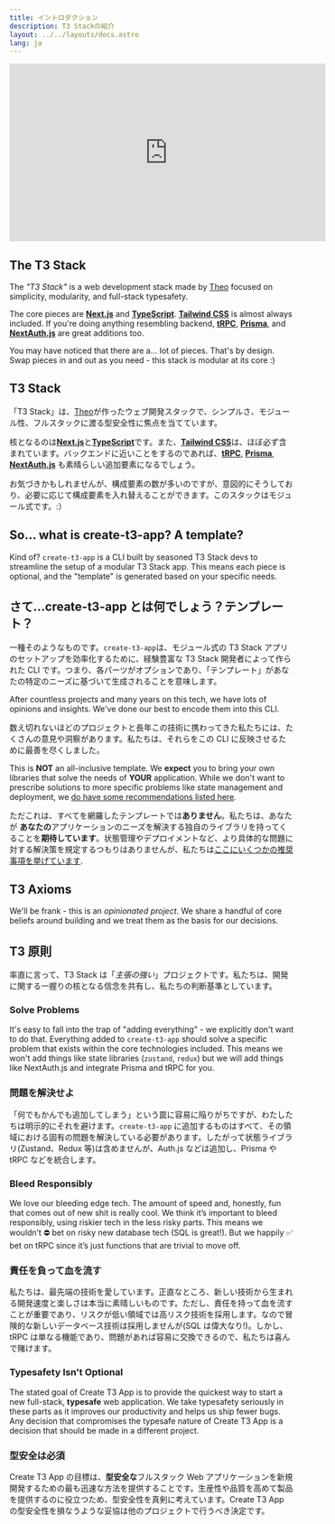 ```yaml
---
title: イントロダクション
description: T3 Stackの紹介
layout: ../../layouts/docs.astro
lang: ja
---
```


<div class="embed">
<iframe width="560" height="315" src="https://www.youtube.com/embed/YkOSUVzOAA4" title="The best stack for your next project" frameborder="0" allow="accelerometer; autoplay; clipboard-write; encrypted-media; gyroscope; picture-in-picture" allowfullscreen></iframe>
</div>

## The T3 Stack

The _"T3 Stack"_ is a web development stack made by [Theo](https://twitter.com/t3dotgg) focused on simplicity, modularity, and full-stack typesafety.

The core pieces are [**Next.js**](https://nextjs.org/) and [**TypeScript**](https://typescriptlang.org/). [**Tailwind CSS**](https://tailwindcss.com/) is almost always included. If you're doing anything resembling backend, [**tRPC**](https://trpc.io/), [**Prisma**](https://prisma.io/), and [**NextAuth.js**](https://next-auth.js.org/) are great additions too.

You may have noticed that there are a… lot of pieces. That's by design. Swap pieces in and out as you need - this stack is modular at its core :)

## T3 Stack

「T3 Stack」は、[Theo](https://twitter.com/t3dotgg)が作ったウェブ開発スタックで、シンプルさ、モジュール性、フルスタックに渡る型安全性に焦点を当てています。

核となるのは[**Next.js**](https://nextjs.org/)と[**TypeScript**](https://typescriptlang.org/)です。また、[**Tailwind CSS**](https://tailwindcss.com/)は、ほぼ必ず含まれています。バックエンドに近いことをするのであれば、[**tRPC**](https://trpc.io/), [**Prisma**](https://prisma.io/), [**NextAuth.js**](https://next-auth.js.org/) も素晴らしい追加要素になるでしょう。

お気づきかもしれませんが、構成要素の数が多いのですが、意図的にそうしており、必要に応じて構成要素を入れ替えることができます。このスタックはモジュール式です。:）

## So... what is create-t3-app? A template?

Kind of? `create-t3-app` is a CLI built by seasoned T3 Stack devs to streamline the setup of a modular T3 Stack app. This means each piece is optional, and the "template" is generated based on your specific needs.

## さて...create-t3-app とは何でしょう？テンプレート？

一種そのようなものです。`create-t3-app`は、モジュール式の T3 Stack アプリのセットアップを効率化するために、経験豊富な T3 Stack 開発者によって作られた CLI です。つまり、各パーツがオプションであり、「テンプレート」があなたの特定のニーズに基づいて生成されることを意味します。

After countless projects and many years on this tech, we have lots of opinions and insights. We've done our best to encode them into this CLI.

数え切れないほどのプロジェクトと長年この技術に携わってきた私たちには、たくさんの意見や洞察があります。私たちは、それらをこの CLI に反映させるために最善を尽くしました。

This is **NOT** an all-inclusive template. We **expect** you to bring your own libraries that solve the needs of **YOUR** application. While we don't want to prescribe solutions to more specific problems like state management and deployment, we [do have some recommendations listed here](/en/other-recs).

ただこれは、すべてを網羅したテンプレートでは**ありません**。私たちは、あなたが **あなたの**アプリケーションのニーズを解決する独自のライブラリを持ってくることを**期待しています**。状態管理やデプロイメントなど、より具体的な問題に対する解決策を規定するつもりはありませんが、私たちは[ここにいくつかの推奨事項を挙げています](/en/other-recs).

## T3 Axioms

We'll be frank - this is an _opinionated project_. We share a handful of core beliefs around building and we treat them as the basis for our decisions.

## T3 原則

率直に言って、T3 Stack は「_主張の強い_」プロジェクトです。私たちは、開発に関する一握りの核となる信念を共有し、私たちの判断基準としています。

### Solve Problems

It's easy to fall into the trap of "adding everything" - we explicitly don't want to do that. Everything added to `create-t3-app` should solve a specific problem that exists within the core technologies included. This means we won't add things like state libraries (`zustand`, `redux`) but we will add things like NextAuth.js and integrate Prisma and tRPC for you.

### 問題を解決せよ

「何でもかんでも追加してしまう」という罠に容易に陥りがちですが、わたしたちは明示的にそれを避けます。`create-t3-app` に追加するものはすべて、その領域における固有の問題を解決している必要があります。したがって状態ライブラリ(Zustand、Redux 等)は含めませんが、Auth.js などは追加し、Prisma や tRPC などを統合します。

### Bleed Responsibly

We love our bleeding edge tech. The amount of speed and, honestly, fun that comes out of new shit is really cool. We think it’s important to bleed responsibly, using riskier tech in the less risky parts. This means we wouldn’t ⛔️ bet on risky new database tech (SQL is great!). But we happily ✅ bet on tRPC since it’s just functions that are trivial to move off.

### 責任を負って血を流す

私たちは、最先端の技術を愛しています。正直なところ、新しい技術から生まれる開発速度と楽しさは本当に素晴しいものです。ただし、責任を持って血を流すことが重要であり、リスクが低い領域では高リスク技術を採用します。なので冒険的な新しいデータベース技術は採用しませんが(SQL は偉大なり!)。しかし、tRPC は単なる機能であり、問題があれば容易に交換できるので、私たちは喜んで賭けます。

### Typesafety Isn't Optional

The stated goal of Create T3 App is to provide the quickest way to start a new full-stack, **typesafe** web application. We take typesafety seriously in these parts as it improves our productivity and helps us ship fewer bugs. Any decision that compromises the typesafe nature of Create T3 App is a decision that should be made in a different project.

### 型安全は必須

Create T3 App の目標は、**型安全な**フルスタック Web アプリケーションを新規開発するための最も迅速な方法を提供することです。生産性や品質を高めて製品を提供するのに役立つため、型安全性を真剣に考えています。Create T3 App の型安全性を損なうような妥協は他のプロジェクトで行うべき決定です。
